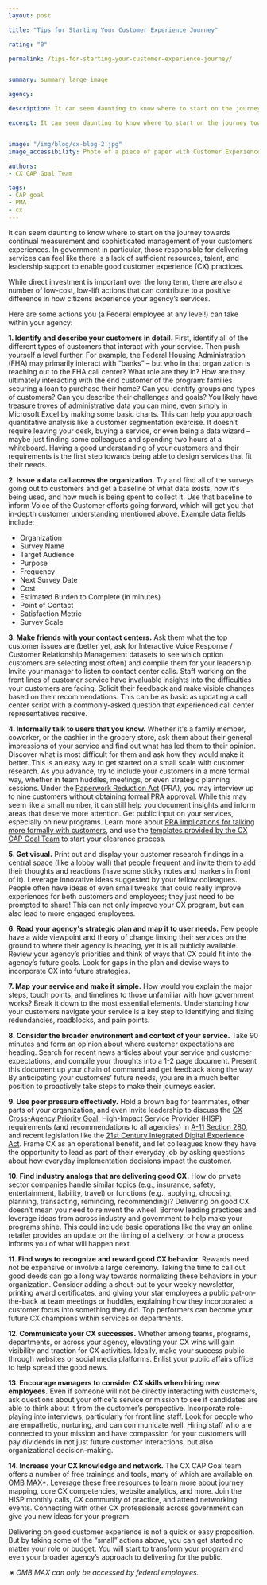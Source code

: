 ```yaml
---
layout: post

title: "Tips for Starting Your Customer Experience Journey"

rating: "0"

permalink: /tips-for-starting-your-customer-experience-journey/


summary: summary_large_image

agency:

description: It can seem daunting to know where to start on the journey towards continual measurement and sophisticated management of your customers’ experiences. In government in particular, those responsible for delivering services can feel like there is a lack of sufficient resources, talent, and leadership support to enable good customer experience (CX) practices.

excerpt: It can seem daunting to know where to start on the journey towards continual measurement and sophisticated management of your customers’ experiences. In government in particular, those responsible for delivering services can feel like there is a lack of sufficient resources, talent, and leadership support to enable good customer experience (CX) practices.


image: "/img/blog/cx-blog-2.jpg"
image_accessibility: Photo of a piece of paper with Customer Experience CAP Goal data printed on it.

authors:
- CX CAP Goal Team

tags:
- CAP goal
- PMA
- cx
---
```

It can seem daunting to know where to start on the journey towards continual measurement and sophisticated management of your customers’ experiences. In government in particular, those responsible for delivering services can feel like there is a lack of sufficient resources, talent, and leadership support to enable good customer experience (CX) practices.

While direct investment is important over the long term, there are also a number of low-cost, low-lift actions that can contribute to a positive difference in how citizens experience your agency’s services.

Here are some actions you (a Federal employee at any level!) can take within your agency:

**1. Identify and describe your customers in detail.** First, identify all of the different types of customers that interact with your service. Then push yourself a level further. For example, the Federal Housing Administration (FHA) may primarily interact with “banks” – but who in that organization is reaching out to the FHA call center? What role are they in? How are they ultimately interacting with the end customer of the program: families securing a loan to purchase their home? Can you identify groups and types of customers? Can you describe their challenges and goals? You likely have treasure troves of administrative data you can mine, even simply in Microsoft Excel by making some basic charts. This can help you approach quantitative analysis like a customer segmentation exercise. It doesn’t require leaving your desk, buying a service, or even being a data wizard – maybe just finding some colleagues and spending two hours at a whiteboard. Having a good understanding of your customers and their requirements is the first step towards being able to design services that fit their needs.

**2.	Issue a data call across the organization.** Try and find all of the surveys going out to customers and get a baseline of what data exists, how it's being used, and how much is being spent to collect it.  Use that baseline to inform Voice of the Customer efforts going forward, which will get you that in-depth customer understanding mentioned above. Example data fields include:
- Organization
- Survey Name
- Target Audience
- Purpose
- Frequency
- Next Survey Date
- Cost
- Estimated Burden to Complete (in minutes)
- Point of Contact
- Satisfaction Metric
- Survey Scale

**3.	Make friends with your contact centers.** Ask them what the top customer issues are (better yet, ask for Interactive Voice Response / Customer Relationship Management datasets to see which option customers are selecting most often) and compile them for your leadership. Invite your manager to listen to contact center calls. Staff working on the front lines of customer service have invaluable insights into the difficulties your customers are facing. Solicit their feedback and make visible changes based on their recommendations. This can be as basic as updating a call center script with a commonly-asked question that experienced call center representatives receive.

**4.	Informally talk to users that you know.** Whether it's a family member, coworker, or the cashier in the grocery store, ask them about their general impressions of your service and find out what has led them to their opinion. Discover what is most difficult for them and ask how they would make it better. This is an easy way to get started on a small scale with customer research. As you advance, try to include your customers in a more formal way, whether in team huddles, meetings, or even strategic planning sessions. Under the [Paperwork Reduction Act](https://pra.digital.gov/) (PRA), you may interview up to nine customers without obtaining formal PRA approval. While this may seem like a small number, it can still help you document insights and inform areas that deserve more attention. Get public input on your services, especially on new programs. Learn more about [PRA implications for talking more formally with customers](https://pra.digital.gov/), and use the [templates provided by the CX CAP Goal Team](https://community.max.gov/x/flLaaQ) to start your clearance process.

**5.	Get visual.** Print out and display your customer research findings in a central space (like a lobby wall) that people frequent and invite them to add their thoughts and reactions (have some sticky notes and markers in front of it). Leverage innovative ideas suggested by your fellow colleagues. People often have ideas of even small tweaks that could really improve experiences for both customers and employees; they just need to be prompted to share! This can not only improve your CX program, but can also lead to more engaged employees.

**6.	Read your agency's strategic plan and map it to user needs.** Few people have a wide viewpoint and theory of change linking their services on the ground to where their agency is heading, yet it is all publicly available. Review your agency’s priorities and think of ways that CX could fit into the agency’s future goals. Look for gaps in the plan and devise ways to incorporate CX into future strategies.

**7.	Map your service and make it simple.** How would you explain the major steps, touch points, and timelines to those unfamiliar with how government works? Break it down to the most essential elements. Understanding how your customers navigate your service is a key step to identifying and fixing redundancies, roadblocks, and pain points.

**8.	Consider the broader environment and context of your service.** Take 90 minutes and form an opinion about where customer expectations are heading. Search for recent news articles about your service and customer expectations, and compile your thoughts into a 1-2 page document. Present this document up your chain of command and get feedback along the way. By anticipating your customers’ future needs, you are in a much better position to proactively take steps to make their journeys easier.

**9.	Use peer pressure effectively.** Hold a brown bag for teammates, other parts of your organization, and even invite leadership to discuss the [CX Cross-Agency Priority Goal](https://www.performance.gov/CAP/cx/), High-Impact Service Provider (HISP) requirements (and recommendations to all agencies) in [A-11 Section 280](https://www.whitehouse.gov/wp-content/uploads/2018/06/s280.pdf), and recent legislation like the [21st Century Integrated Digital Experience Act](https://www.congress.gov/bill/115th-congress/house-bill/5759/text). Frame CX as an operational benefit, and let colleagues know they have the opportunity to lead as part of their everyday job by asking questions about how everyday implementation decisions impact the customer.

**10.	Find industry analogs that are delivering good CX.** How do private sector companies handle similar topics (e.g., insurance, safety, entertainment, liability, travel) or functions (e.g., applying, choosing, planning, transacting, reminding, recommending)? Delivering on good CX doesn’t mean you need to reinvent the wheel. Borrow leading practices and leverage ideas from across industry and government to help make your programs shine. This could include basic operations like the way an online retailer provides an update on the timing of a delivery, or how a process informs you of what will happen next.

**11.	Find ways to recognize and reward good CX behavior.** Rewards need not be expensive or involve a large ceremony. Taking the time to call out good deeds can go a long way towards normalizing these behaviors in your organization. Consider adding a shout-out to your weekly newsletter, printing award certificates, and giving your star employees a public pat-on-the-back at team meetings or huddles, explaining how they incorporated a customer focus into something they did. Top performers can become your future CX champions within services or departments.

**12.	Communicate your CX successes.** Whether among teams, programs, departments, or across your agency, elevating your CX wins will gain visibility and traction for CX activities. Ideally, make your success public through websites or social media platforms. Enlist your public affairs office to help spread the good news.

**13.	Encourage managers to consider CX skills when hiring new employees.** Even if someone will not be directly interacting with customers, ask questions about your office's service or mission to see if candidates are able to think about it from the customer’s perspective. Incorporate role-playing into interviews, particularly for front line staff. Look for people who are empathetic, nurturing, and can communicate well. Hiring staff who are connected to your mission and have compassion for your customers will pay dividends in not just future customer interactions, but also organizational decision-making.

**14.	Increase your CX knowledge and network.** The CX CAP Goal team offers a number of free trainings and tools, many of which are available on [OMB MAX*](https://community.max.gov/x/3TvHYQ). Leverage these free resources to learn more about journey mapping, core CX competencies, website analytics, and more. Join the HISP monthly calls, CX community of practice, and attend networking events. Connecting with other CX professionals across government can give you new ideas for your program.

Delivering on good customer experience is not a quick or easy proposition. But by taking some of the “small” actions above, you can get started no matter your role or budget. You will start to transform your program and even your broader agency’s approach to delivering for the public.

*&#8727; OMB MAX can only be accessed by federal employees.*
